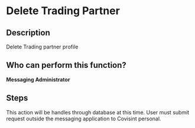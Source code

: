 # Delete Trading Partner
## Description
Delete Trading partner profile
## Who can perform this function?
 **Messaging Administrator**

## Steps
This action will be handles through database at this time. User must submit request outside the messaging application to Covisint personal.
